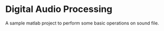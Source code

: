 # Digital Audio Processing
A sample matlab project to perform some basic operations on sound file. 
